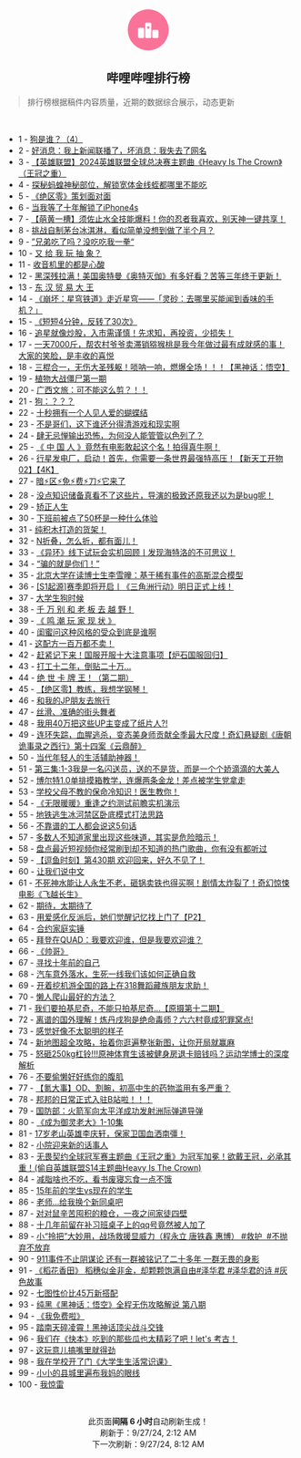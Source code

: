 <div align="center">
    <img src="./assets/icon_rank.png" alt="logo" />
    <h2>哔哩哔哩排行榜</h>
</div>

> 排行榜根据稿件内容质量，近期的数据综合展示，动态更新

<br />

<ul><li><span>1 - <a href=https://www.bilibili.com/BV1LLsYeuEqR>狗是谁？（4）</a></span></li><li><span>2 - <a href=https://www.bilibili.com/BV15YsrefERn>好消息：我上新闻联播了，坏消息：我失去了网名</a></span></li><li><span>3 - <a href=https://www.bilibili.com/BV1apsYeeEYC>【英雄联盟】2024英雄联盟全球总决赛主题曲《Heavy&nbsp;Is&nbsp;The&nbsp;Crown》（王冠之重）</a></span></li><li><span>4 - <a href=https://www.bilibili.com/BV1StsYecEmP>探秘蚂蝗神秘部位，解锁宽体金线蛭都哪里不能吃</a></span></li><li><span>5 - <a href=https://www.bilibili.com/BV1QLsbeQEgM>《绝区零》策划面对面</a></span></li><li><span>6 - <a href=https://www.bilibili.com/BV1WVtDe5E2N>当我等了十年解锁了iPhone4s</a></span></li><li><span>7 - <a href=https://www.bilibili.com/BV1umsaetEc6>【萌黄一槽】须佐止水全技能爆料！你的忍者我喜欢，别天神一键共享！</a></span></li><li><span>8 - <a href=https://www.bilibili.com/BV1AVsDeeExC>挑战自制茅台冰淇淋，看似简单没想到做了半个月？</a></span></li><li><span>9 - <a href=https://www.bilibili.com/BV18js6eDEna>”兄弟吃了吗？没吃吃我一拳“</a></span></li><li><span>10 - <a href=https://www.bilibili.com/BV1HQsUefEE2>又&nbsp;给&nbsp;我&nbsp;玩&nbsp;抽&nbsp;象？</a></span></li><li><span>11 - <a href=https://www.bilibili.com/BV1Hjsre6ETt>收音机里的都是心酸</a></span></li><li><span>12 - <a href=https://www.bilibili.com/BV15EsYeTEu9>黑深残拉满！美国奥特曼《奥特灭伽》有多好看？苦等三年终于更新！</a></span></li><li><span>13 - <a href=https://www.bilibili.com/BV19nxue6EXi>东&nbsp;汉&nbsp;贸&nbsp;易&nbsp;大&nbsp;王</a></span></li><li><span>14 - <a href=https://www.bilibili.com/BV12tsheHEVm>《崩坏：星穹铁道》走近星穹——「灵砂：去哪里买能闻到香味的手机？」</a></span></li><li><span>15 - <a href=https://www.bilibili.com/BV1bYxueYEcs>《短短4分钟，反转了30次》</a></span></li><li><span>16 - <a href=https://www.bilibili.com/BV1DHshexEfg>追星就像炒股，入市需谨慎！先求知，再投资，少损失！</a></span></li><li><span>17 - <a href=https://www.bilibili.com/BV1hRs6eREZk>一天7000斤，帮农村爷爷卖滞销猕猴桃是我今年做过最有成就感的事！大家的笑脸，是丰收的喜悦</a></span></li><li><span>18 - <a href=https://www.bilibili.com/BV1Q5sbepE3e>三棍合一，无伤大圣残躯！唢呐一响，燃爆全场！！！【黑神话：悟空】</a></span></li><li><span>19 - <a href=https://www.bilibili.com/BV1t2s8enE7Z>植物大战僵尸第一期</a></span></li><li><span>20 - <a href=https://www.bilibili.com/BV1PCsqeiEBn>广西文旅：可不能这么剪？！！</a></span></li><li><span>21 - <a href=https://www.bilibili.com/BV1oNsbebE9Y>狗：？？？</a></span></li><li><span>22 - <a href=https://www.bilibili.com/BV1VCtneGEgq>十秒拥有一个人见人爱的蝴蝶结</a></span></li><li><span>23 - <a href=https://www.bilibili.com/BV1S1saefEmv>不是哥们，这下谁还分得清游戏和现实啊</a></span></li><li><span>24 - <a href=https://www.bilibili.com/BV1i2s6ecE8U>肆无忌惮输出恐怖，为何没人能管管以色列了？</a></span></li><li><span>25 - <a href=https://www.bilibili.com/BV1QhsUeVEib>《&nbsp;中&nbsp;国&nbsp;人&nbsp;》竟然有电影敢起这个名！拍得真牛啊！</a></span></li><li><span>26 - <a href=https://www.bilibili.com/BV1WRsXeVEDz>行星发电厂，启动！首先，你需要一条世界最强特高压！【新天工开物02】【4K】</a></span></li><li><span>27 - <a href=https://www.bilibili.com/BV1pSsUecEru>暗⚡区⚡免⚡费⚡刀⚡它来了</a></span></li><li><span>28 - <a href=https://www.bilibili.com/BV1EZsUeRE3B>没点知识储备真看不了这些片，导演的极致还原我还以为是bug呢！</a></span></li><li><span>29 - <a href=https://www.bilibili.com/BV1oxsDesEAg>矫正人生</a></span></li><li><span>30 - <a href=https://www.bilibili.com/BV1nrs6eeEcL>下班前被点了50杯是一种什么体验</a></span></li><li><span>31 - <a href=https://www.bilibili.com/BV1PzsYeXETG>纯积木打造的货架！</a></span></li><li><span>32 - <a href=https://www.bilibili.com/BV1DxsYehEAP>N折叠，怎么折，都有面儿！</a></span></li><li><span>33 - <a href=https://www.bilibili.com/BV1Jj46eBEPf>《异环》线下试玩会实机回顾丨发现海特洛的不可思议！</a></span></li><li><span>34 - <a href=https://www.bilibili.com/BV1Byshe6EnR>“骗的就是你们！”</a></span></li><li><span>35 - <a href=https://www.bilibili.com/BV1xQsXeLEZM>北京大学在读博士生李雪曈：基于稀有事件的高斯混合模型</a></span></li><li><span>36 - <a href=https://www.bilibili.com/BV1ecseeqEE3>[S1起源]赛季即将开启丨《三角洲行动》明日正式上线！</a></span></li><li><span>37 - <a href=https://www.bilibili.com/BV1dusbeoEV7>大学生狗时候</a></span></li><li><span>38 - <a href=https://www.bilibili.com/BV1fgsveJEhf>千&nbsp;万&nbsp;别&nbsp;和&nbsp;老&nbsp;板&nbsp;去&nbsp;越&nbsp;野！</a></span></li><li><span>39 - <a href=https://www.bilibili.com/BV1nFsherEyZ>《&nbsp;鸣&nbsp;潮&nbsp;玩&nbsp;家&nbsp;现&nbsp;状&nbsp;》</a></span></li><li><span>40 - <a href=https://www.bilibili.com/BV1chsmesEN2>闺蜜问这种风格的受众到底是谁啊</a></span></li><li><span>41 - <a href=https://www.bilibili.com/BV1iJsUeDEr3>这配方一百万都不卖！</a></span></li><li><span>42 - <a href=https://www.bilibili.com/BV1G7sheFEi8>赶紧记下来！国服开服十大注意事项【炉石国服回归】</a></span></li><li><span>43 - <a href=https://www.bilibili.com/BV1cPsYe2EK9>打工十二年，倒贴二十万...</a></span></li><li><span>44 - <a href=https://www.bilibili.com/BV1XaszeDEsv>绝&nbsp;世&nbsp;卡&nbsp;牌&nbsp;王！（第二期）</a></span></li><li><span>45 - <a href=https://www.bilibili.com/BV1JGsqeoEav>【绝区零】教练，我想学钢琴！</a></span></li><li><span>46 - <a href=https://www.bilibili.com/BV1StsYeFExL>和我的JP朋友去旅行</a></span></li><li><span>47 - <a href=https://www.bilibili.com/BV1NHsmehEk2>丝滑、准确的街头舞者</a></span></li><li><span>48 - <a href=https://www.bilibili.com/BV1z4seeSEBa>我用40万把这些UP主变成了纸片人?!</a></span></li><li><span>49 - <a href=https://www.bilibili.com/BV1TWsQe1EVd>连环失踪，血腥逃杀，变态美身师贡献全季最大尺度！奇幻悬疑剧《唐朝诡事录之西行》第十四案《云鼎醉》</a></span></li><li><span>50 - <a href=https://www.bilibili.com/BV1uGsmeqEdk>当代年轻人的生活辅助神器！</a></span></li><li><span>51 - <a href=https://www.bilibili.com/BV1yVsXe3E56>第三集:1-3我是一名闪送员，送的不是货，而是一个个娇滴滴的大美人</a></span></li><li><span>52 - <a href=https://www.bilibili.com/BV1tTsaeRE12>博尔特1.0单排摸箱教学，连爆两条金龙！差点被学生党拿走</a></span></li><li><span>53 - <a href=https://www.bilibili.com/BV1uJsSe6ETj>学校父母不教的保命冷知识！医生教你！</a></span></li><li><span>54 - <a href=https://www.bilibili.com/BV14GseeFEKb>《无限暖暖》重逢之约测试前瞻实机演示</a></span></li><li><span>55 - <a href=https://www.bilibili.com/BV16dszeNE1t>地铁逃生冰河禁区卧底模式打法思路</a></span></li><li><span>56 - <a href=https://www.bilibili.com/BV1QQsSemExs>不靠谱的工人都会说这5句话</a></span></li><li><span>57 - <a href=https://www.bilibili.com/BV1HPsvesExJ>多数人不知道家里出现这些味道，其实是危险暗示！</a></span></li><li><span>58 - <a href=https://www.bilibili.com/BV16yskegEMK>盘点最近短视频你经常刷到却不知道的热门歌曲，你有没有都听过</a></span></li><li><span>59 - <a href=https://www.bilibili.com/BV139sBemEJX>【逗鱼时刻】第430期&nbsp;欢迎回来，好久不见了！</a></span></li><li><span>60 - <a href=https://www.bilibili.com/BV1PVsrekEPE>让我们说中文</a></span></li><li><span>61 - <a href=https://www.bilibili.com/BV1fnsDeZEMz>不死神水能让人永生不老，砸锅卖铁也得买啊！剧情太炸裂了！奇幻惊悚电影《飞越长生》</a></span></li><li><span>62 - <a href=https://www.bilibili.com/BV1jCsBexEUv>期待，太期待了</a></span></li><li><span>63 - <a href=https://www.bilibili.com/BV1Xnxje9EhF>用爱感化反派后，她们觉醒记忆找上门了【P2】</a></span></li><li><span>64 - <a href=https://www.bilibili.com/BV19tsUeLE54>合约家庭实锤</a></span></li><li><span>65 - <a href=https://www.bilibili.com/BV1hssYeAE2j>拜登在QUAD：我要欢迎谁，但是我要欢迎谁？</a></span></li><li><span>66 - <a href=https://www.bilibili.com/BV1rVsDeYEhU>《帅哥》</a></span></li><li><span>67 - <a href=https://www.bilibili.com/BV1GpsYeeEAu>寻找十年前的自己</a></span></li><li><span>68 - <a href=https://www.bilibili.com/BV1G9tmenEX1>汽车意外落水，生死一线我们该如何正确自救</a></span></li><li><span>69 - <a href=https://www.bilibili.com/BV1C6svefERE>开着挖机游全国的路上在318舞蹈藏族朋友求助！</a></span></li><li><span>70 - <a href=https://www.bilibili.com/BV1AFsYenESV>懒人爬山最好的方法？</a></span></li><li><span>71 - <a href=https://www.bilibili.com/BV1FWsCeCEw4>我们要拍基尼奇，不能只拍基尼奇...【原摄第十二期】</a></span></li><li><span>72 - <a href=https://www.bilibili.com/BV1fisSeZEyw>离谱的国外理解！炼丹戌狗是绝命毒师？六六村竟成犯罪窝点!</a></span></li><li><span>73 - <a href=https://www.bilibili.com/BV1jVsYe6ELh>感觉好像不太聪明的样子</a></span></li><li><span>74 - <a href=https://www.bilibili.com/BV1PXtDemEfm>新地图超全攻略，抬着你逛遍整张新图，让你开局就赢麻</a></span></li><li><span>75 - <a href=https://www.bilibili.com/BV13ns9exEiW>怒砸250kg杠铃!!!原神体育生该被健身房退卡赔钱吗？运动学博士的深度解析</a></span></li><li><span>76 - <a href=https://www.bilibili.com/BV1mtsheHEJr>不要偷懒好好练你的腹肌</a></span></li><li><span>77 - <a href=https://www.bilibili.com/BV15vsretEGc>【氪大事】OD、割腕，初高中生的药物滥用有多严重？</a></span></li><li><span>78 - <a href=https://www.bilibili.com/BV15CsmejEgw>邦邦的日常正式入驻B站啦！！！</a></span></li><li><span>79 - <a href=https://www.bilibili.com/BV1FLsqeREN3>国防部：火箭军向太平洋成功发射洲际弹道导弹</a></span></li><li><span>80 - <a href=https://www.bilibili.com/BV1ptsme4EjE>《成为御灵老大》1-10集</a></span></li><li><span>81 - <a href=https://www.bilibili.com/BV15KsSeJEXH>17岁老山英雄李庆轩，保家卫国血洒南彊！</a></span></li><li><span>82 - <a href=https://www.bilibili.com/BV1Hes6euES3>小院迎来新的话事人</a></span></li><li><span>83 - <a href=https://www.bilibili.com/BV1XJsYevEoQ>无畏契约全球冠军赛主题曲《王冠之重》为冠军加冕！欲戴王冠，必承其重！(偷自英雄联盟S14主题曲Heavy&nbsp;Is&nbsp;The&nbsp;Crown)</a></span></li><li><span>84 - <a href=https://www.bilibili.com/BV11isYeREty>减脂啥也不吃，看书废寝忘食一点不饿</a></span></li><li><span>85 - <a href=https://www.bilibili.com/BV1CZsaeUEmH>15年前的学生vs现在的学生</a></span></li><li><span>86 - <a href=https://www.bilibili.com/BV11TsXeLEmB>老师…给我换个新同桌吧</a></span></li><li><span>87 - <a href=https://www.bilibili.com/BV189sBemEik>对对鼠辛苦囤积的粮仓，一夜之间家徒四壁</a></span></li><li><span>88 - <a href=https://www.bilibili.com/BV1hisDemEsf>十几年前留在补习班桌子上的qq号竟然被人加了</a></span></li><li><span>89 - <a href=https://www.bilibili.com/BV1KUsaeoEZk>小“拎把”大妙用，战场救援显威力（程永立&nbsp;唐铁鑫&nbsp;惠博）&nbsp;#救护&nbsp;&nbsp;#不抛弃不放弃</a></span></li><li><span>90 - <a href=https://www.bilibili.com/BV19bsUeyEJu>911事件不止阴谋论&nbsp;还有一群被铭记了二十多年&nbsp;一群无畏的身影</a></span></li><li><span>91 - <a href=https://www.bilibili.com/BV1EFsQewE7T>《稻花香田》&nbsp;稻穗似金非金，却颗颗饱满自由#泽华君&nbsp;#泽华君的诗&nbsp;#灰色故事</a></span></li><li><span>92 - <a href=https://www.bilibili.com/BV1TMtDeUE6c>七图性价比45万新搭配</a></span></li><li><span>93 - <a href=https://www.bilibili.com/BV1jzs1e3EcV>纯黑《黑神话：悟空》全程无伤攻略解说&nbsp;第八期</a></span></li><li><span>94 - <a href=https://www.bilibili.com/BV13Vs6e9EzG>《我免费啦》</a></span></li><li><span>95 - <a href=https://www.bilibili.com/BV1sqsyeXE74>踏南天碎凌霄！黑神话顶尖战斗交锋</a></span></li><li><span>96 - <a href=https://www.bilibili.com/BV17ssreNEKK>我们在《快本》吃到的那些瓜也太精彩了吧！let&#39;s&nbsp;考古！</a></span></li><li><span>97 - <a href=https://www.bilibili.com/BV1NusreLEEK>这玩意儿搞嘴里就得劲</a></span></li><li><span>98 - <a href=https://www.bilibili.com/BV1gVsSeyEAv>我在学校开了门《大学生生活常识课》</a></span></li><li><span>99 - <a href=https://www.bilibili.com/BV1ETt6eBE5p>小小的县城里遍布我妈的眼线</a></span></li><li><span>100 - <a href=https://www.bilibili.com/BV1xssSeTEFz>我惊雷</a></span></li></ul>

<br />

<p align=center>此页面<strong>间隔 6 小时</strong>自动刷新生成！<br>刷新于：9/27/24, 2:12 AM<br>下一次刷新：9/27/24, 8:12 AM</p>